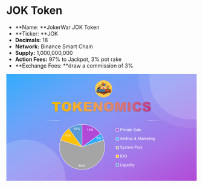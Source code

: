 # JOK Token

* **Name: **JokerWar JOK Token
* **Ticker: **JOK
* **Decimals:** 18
* **Network:** Binance Smart Chain
* **Supply:** 1,000,000,000
* **Action Fees:** 97% to Jackpot, 3% pot rake
* **Exchange Fees: **draw a commission of 3%

![](../.gitbook/assets/token1.png)
